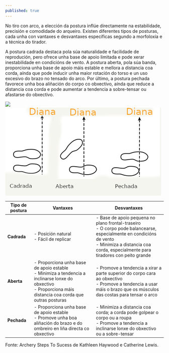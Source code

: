 ```yaml
---
published: true
---
```

No tiro con arco, a elección da postura inflúe directamente na estabilidade, precisión e comodidade do arqueiro. Existen diferentes tipos de posturas, cada unha con vantaxes e desvantaxes específicas segundo a morfoloxía e a técnica do tirador.

A postura cadrada destaca pola súa naturalidade e facilidade de reprodución, pero ofrece unha base de apoio limitada e pode xerar inestabilidade en condicións de vento. A postura aberta, pola súa banda, proporciona unha base de apoio máis estable e mellora a distancia coa corda, aínda que pode inducir unha maior rotación do torso e un uso excesivo do brazo no tensado do arco. Por último, a postura pechada favorece unha boa aliñación do corpo co obxectivo, aínda que reduce a distancia coa corda e pode aumentar a tendencia a sobre-tensar ou afastarse do obxectivo.

![](https://i.ibb.co/Z6jnTWff/2025-03-12.png)
![](./images/2025-03-12.png)

| Tipo de postura | Vantaxes | Desvantaxes |
|---------------|----------|-------------|
| **Cadrada** | - Posición natural  <br> - Fácil de replicar | - Base de apoio pequena no plano frontal-traseiro  <br> - O corpo pode balancearse, especialmente en condicións de vento  <br> - Minimiza a distancia coa corda, especialmente para tiradores con peito grande |
| **Aberta** | - Proporciona unha base de apoio estable  <br> - Minimiza a tendencia a inclinarse lonxe do obxectivo  <br> - Proporciona máis distancia coa corda que outras posturas | - Promove a tendencia a xirar a parte superior do corpo cara ao obxectivo  <br> - Promove a tendencia a usar máis o brazo que os músculos das costas para tensar o arco |
| **Pechada** | - Proporciona unha base de apoio estable  <br> - Promove unha boa aliñación do brazo e do ombreiro en liña directa co obxectivo | - Minimiza a distancia coa corda; a corda pode golpear o corpo ou a roupa  <br> - Promove a tendencia a inclinarse lonxe do obxectivo ou a sobre-tensar |


Fonte: Archery Steps To Sucess de Kathleen Haywood e Catherine Lewis. 

